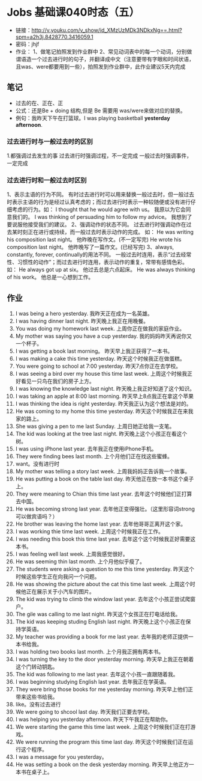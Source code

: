 # Jobs 基础课040时态（五）
- 链接：http://v.youku.com/v_show/id_XMzUzMDk3NDkxNg==.html?spm=a2h3j.8428770.3416059.1
- 密码：jhjf
- 作业：
1、做笔记拍照发到作业群中
2、常见动词表中的每一个动词，分别做谓语造一个过去进行时的句子，并翻译成中文（注意要带有字眼和时间状语，且was、were都要用到一些），拍照发到作业群中，此作业建议5天内完成
## 笔记
- 过去的在、正在、正
- 公式：还是Be + doing 结构,但是 Be 需要用 was/were来做对应的替换。
- 例句：我昨天下午在打篮球。I was playing basketball **yesterday afternoon**.
### 过去进行时与一般过去时的区别
1.都强调过去发生的事
过去进行时强调过程，不一定完成
一般过去时强调事件，一定完成
### 过去进行时和一般过去时区别
1、表示主语的行为不同。
有时过去进行时可以用来替换一般过去时，但一般过去时表示主语的行为是经过认真考虑的；而过去进行时表示一种较随便或没有进行仔细考虑的行为。如：
I thought that he would agree with us。
我原以为它会同意我们的。
I was thinking of persuading him to follow my advice。
我想到了要说服他接受我们的建议。
2、强调动作的状态不同。
过去进行时强调动作在过去某时刻正在进行或持续，而一般过去时表示动作的完成。
如：
He was writing his composition last night。
他昨晚在写作文。(不一定写完)
He wrote his composition last night。
他昨晚写了一篇作文。(已经写完)
3、always, constantly, forever, continually的用法不同。
一般过去时连用，表示“过去经常性、习惯性的动作”；而过去进行时连用，表示动作的重复，常带有感情色彩。如：
He always got up at six。
他过去总是六点起床。
He was always thinking of his work。
他总是一心想到工作。
## 作业

1. I was being a hero yesterday.  我昨天正在成为一名英雄。
2. I was having dinner last night. 	昨天晚上我正在用晚餐。
3. You was doing my homework last week. 上周你正在做我的家庭作业。
4. My mother was saying you have a cup yesterday. 我的妈妈昨天再说你又一个杯子。
5. I was getting a book last morning。 昨天早上我正获得了一本书。
6. I was making a cake this time yesterday.  昨天这个时候我正在做蛋糕。
7. You were going to school at 7:00 yesterday. 昨天7点你正在去学校。
8. I was seeing a bird over my house this time last week. 上周这个时候我正好看见一只鸟在我们的房子上方。
9. I was knowing the knowledge last night. 	昨天晚上我正好知道了这个知识。
10. I was taking an apple at 8:00 last morning.  昨天早上8点我正在拿这个苹果
11. I was thinking the idea is right yesterday. 昨天我正认为这个想法是对的。
12. He was coming to my home this time yesterday.   昨天这个时候我正在来我家的路上。
13. She was giving a pen to me last Sunday. 	上周日她正给我一支笔。
14. The kid was looking at the tree last night. 	昨天晚上这个小孩正在看这个树。
15. I was using iPhone last year. 	去年我正在使用iPhone手机。
16. They were finding bees last month. 	上个月他们正在找这些蜜蜂。
17. want。没有进行时
18. My mother was telling a story last week. 上周我妈妈正告诉我一个故事。
19. He was putting a book on the table last day. 	昨天他正在放一本书这个桌子上。
20. They were meaning to Chian this time last year. 	去年这个时候他们正打算去中国。
21. He was becoming strong last year. 去年他正变得强壮。（这里形容词strong可以做宾语吗？）
22. He brother was leaving the home last year. 	去年他哥哥正离开这个家。
23. I was working thie time last week.  上周这个时候我正在工作。
24. I was needing this book this time last year. 	去年这个这个时候我正好需要这本书。
25. I was feeling well last week. 上周我感觉很好。
26. He was seeming thin last month. 	上个月他似乎瘦了。
27. The students were asking a question to me this time yesterday. 昨天这个时候这些学生正在向我问一个问题。
28. He was showing the picture about the cat this time last week.   上周这个时候他正在展示关于小汽车的图片。
29. The kid was trying to climb the window last year. 去年这个小孩正尝试爬窗户。
30. The gile was calling to me last night.  昨天这个女孩正在打电话给我。
31. The kid was keeping studing English last night. 昨天晚上这个小孩正在保持学英语。
32. My teacher was providing a book for me last year. 去年我的老师正提供一本书给我。
33. I was holding two books last month. 上个月我正拥有两本书。
34. I was turning the key to the door yesterday morning.    昨天早上我正在朝着这个门转动钥匙。
35. The kid was following to me last year. 去年这个小孩一直跟随着我。
36. I was beginning studying English last year. 去年我正在学英语。
37. They were bring those books for me yesterday morning. 昨天早上他们正带来这些书给我。
38. like。没有过去进行
39. We were going to shcool last day. 昨天我们正要去学校。
40. I was helping you yesterday afternoon. 昨天下午我正在帮助你。
41. We were starting the game this time last week.  上周这个时候我们正在打游戏。
42. We were running the program this time last day.  昨天这个时候我们正在运行这个程序。
43. I was a message for you yesterday。 
44. He was setting a book on the desk yesterday morning.  昨天早上他正方一本书在桌子上。

